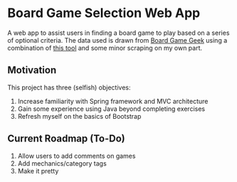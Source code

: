 # Board Game Selection Web App

A web app to assist users in finding a board game to play based on a series of optional criteria. The data used is drawn from [Board Game Geek](https://boardgamegeek.com/) using a combination of [this tool](https://github.com/mcdemarco/bgg_pull/tree/fans) and some minor scraping on my own part.

## Motivation

This project has three (selfish) objectives:

1. Increase familiarity with Spring framework and MVC architecture
2. Gain some experience using Java beyond completing exercises
3. Refresh myself on the basics of Bootstrap

## Current Roadmap (To-Do)


1. Allow users to add comments on games
1. Add mechanics/category tags
1. Make it pretty
